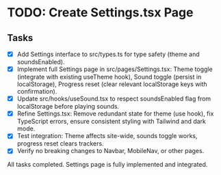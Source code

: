 # TODO: Create Settings.tsx Page

## Tasks
- [x] Add Settings interface to src/types.ts for type safety (theme and soundsEnabled).
- [x] Implement full Settings page in src/pages/Settings.tsx: Theme toggle (integrate with existing useTheme hook), Sound toggle (persist in localStorage), Progress reset (clear relevant localStorage keys with confirmation).
- [x] Update src/hooks/useSound.tsx to respect soundsEnabled flag from localStorage before playing sounds.
- [x] Refine Settings.tsx: Remove redundant state for theme (use hook), fix TypeScript errors, ensure consistent styling with Tailwind and dark mode.
- [x] Test integration: Theme affects site-wide, sounds toggle works, progress reset clears trackers.
- [x] Verify no breaking changes to Navbar, MobileNav, or other pages.

All tasks completed. Settings page is fully implemented and integrated.
